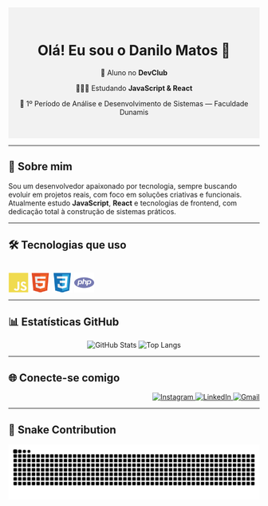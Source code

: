 <!-- Banner ou apresentação -->
<div align="center" style="background-color: #F2F2F2; padding: 30px 0;">
  <h1>Olá! Eu sou o <strong>Danilo Matos</strong> 👋</h1>
  <p>🥑 Aluno no <strong>DevClub</strong></p
  <p>👨🏻‍💻 Estudando <strong>JavaScript & React</strong></p>
  <p>🏫 1º Período de Análise e Desenvolvimento de Sistemas — Faculdade Dunamis</p>
</div>

---

## 🚀 Sobre mim

Sou um desenvolvedor apaixonado por tecnologia, sempre buscando evoluir em projetos reais, com foco em soluções criativas e funcionais. Atualmente estudo **JavaScript**, **React** e tecnologias de frontend, com dedicação total à construção de sistemas práticos.

---

## 🛠️ Tecnologias que uso

<div style="display: inline_block"><br>
  <img align="center" alt="Danilo-JS" height="40" width="40" src="https://raw.githubusercontent.com/devicons/devicon/master/icons/javascript/javascript-plain.svg">
  <img align="center" alt="Danilo-HTML" height="40" width="40" src="https://raw.githubusercontent.com/devicons/devicon/master/icons/html5/html5-original.svg">
  <img align="center" alt="Danilo-CSS" height="40" width="40" src="https://raw.githubusercontent.com/devicons/devicon/master/icons/css3/css3-original.svg">
  <img align="center" alt="Danilo-PHP" height="40" width="40" src="https://raw.githubusercontent.com/devicons/devicon/master/icons/php/php-plain.svg">
</div>

---

## 📊 Estatísticas GitHub

<div align="center">
  <img height="180em" src="https://github-readme-stats.vercel.app/api?username=danilodmatos&show_icons=true&theme=radical" alt="GitHub Stats"/>
  <img height="180em" src="https://github-readme-stats.vercel.app/api/top-langs/?username=danilodmatos&layout=compact&theme=radical" alt="Top Langs"/>
</div>

---

## 🌐 Conecte-se comigo

<div align="right">
  <a href="https://www.instagram.com/danilodmatos" target="_blank">
    <img src="https://img.shields.io/badge/-Instagram-%23333?style=for-the-badge&logo=instagram&logoColor=white" alt="Instagram"/>
  </a>
  <a href="https://www.linkedin.com/in/danilo-matos-7658b5252" target="_blank">
    <img src="https://img.shields.io/badge/-LinkedIn-%23333?style=for-the-badge&logo=linkedin&logoColor=white" alt="LinkedIn"/>
  </a>
  <a href="mailto:daniloo.matoss18@gmail.com">
    <img src="https://img.shields.io/badge/-Gmail-%23333?style=for-the-badge&logo=gmail&logoColor=white" alt="Gmail"/>
  </a>
</div>

---

## 🐍 Snake Contribution

<picture>
  <source media="(prefers-color-scheme: dark)" srcset="https://raw.githubusercontent.com/danilodmatos/danilodmatos/output/github-contribution-grid-snake-dark.svg">
  <source media="(prefers-color-scheme: light)" srcset="https://raw.githubusercontent.com/danilodmatos/danilodmatos/output/github-contribution-grid-snake.svg">
  <img src="https://raw.githubusercontent.com/danilodmatos/danilodmatos/output/github-contribution-grid-snake.svg" alt="Snake animation">
</picture>

